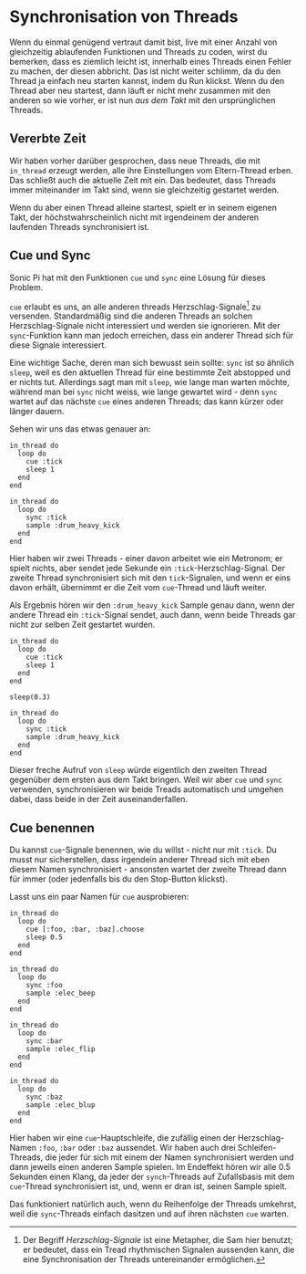 # Synchronisation von Threads

Wenn du einmal genügend vertraut damit bist, live mit einer Anzahl von gleichzeitig ablaufenden Funktionen und Threads zu coden, wirst du bemerken, dass es ziemlich leicht ist, innerhalb eines Threads einen Fehler zu machen, der diesen abbricht. Das ist nicht weiter schlimm, da du den Thread ja einfach neu starten kannst, indem du Run klickst. Wenn du den Thread aber neu startest, dann läuft er nicht mehr zusammen mit den anderen so wie vorher, er ist nun *aus dem Takt* mit den ursprünglichen Threads.

## Vererbte Zeit

Wir haben vorher darüber gesprochen, dass neue Threads, die mit `in_thread` erzeugt werden, alle ihre Einstellungen vom Eltern-Thread erben. Das schließt auch die aktuelle Zeit mit ein. Das bedeutet, dass Threads immer miteinander im Takt sind, wenn sie gleichzeitig gestartet werden.

Wenn du aber einen Thread alleine startest, spielt er in seinem eigenen Takt, der höchstwahrscheinlich nicht mit irgendeinem der anderen laufenden Threads synchronisiert ist.

## Cue und Sync

Sonic Pi hat mit den Funktionen `cue` und `sync` eine Lösung für dieses Problem.

`cue` erlaubt es uns, an alle anderen threads Herzschlag-Signale[^1] zu versenden. Standardmäßig sind die anderen Threads an solchen Herzschlag-Signale nicht interessiert und werden sie ignorieren. Mit der `sync`-Funktion kann man jedoch erreichen, dass ein anderer Thread sich für diese Signale interessiert.

Eine wichtige Sache, deren man sich bewusst sein sollte: `sync` ist so ähnlich `sleep`, weil es den aktuellen Thread für eine bestimmte Zeit abstopped und er nichts tut. Allerdings sagt man mit `sleep`, wie lange man warten möchte, während man bei `sync` nicht weiss, wie lange gewartet wird - denn `sync` wartet auf das nächste `cue` eines anderen Threads; das kann kürzer oder länger dauern.

Sehen wir uns das etwas genauer an:


```
in_thread do
  loop do
    cue :tick
    sleep 1
  end
end

in_thread do
  loop do
    sync :tick
    sample :drum_heavy_kick
  end
end
```

Hier haben wir zwei Threads - einer davon arbeitet wie ein Metronom; er spielt nichts, aber sendet jede Sekunde ein `:tick`-Herzschlag-Signal. Der zweite Thread synchronisiert sich mit den `tick`-Signalen, und wenn er eins davon erhält, übernimmt er die Zeit vom `cue`-Thread und läuft weiter.

Als Ergebnis hören wir den `:drum_heavy_kick` Sample genau dann, wenn der andere Thread ein `:tick`-Signal sendet, auch dann, wenn beide Threads gar nicht zur selben Zeit gestartet wurden.

```
in_thread do
  loop do
    cue :tick
    sleep 1
  end
end

sleep(0.3)

in_thread do
  loop do
    sync :tick
    sample :drum_heavy_kick
  end
end
```

Dieser freche Aufruf von `sleep` würde eigentlich den zweiten Thread gegenüber dem ersten aus dem Takt bringen. Weil wir aber `cue` und `sync` verwenden, synchronisieren wir beide Treads automatisch und umgehen dabei, dass beide in der Zeit auseinanderfallen.

## Cue benennen

Du kannst `cue`-Signale benennen, wie du willst - nicht nur mit `:tick`. Du musst nur sicherstellen, dass irgendein anderer Thread sich mit eben diesem Namen synchronisiert - ansonsten wartet der zweite Thread dann für immer (oder jedenfalls bis du den Stop-Button klickst).

Lasst uns ein paar Namen für `cue` ausprobieren:

```
in_thread do
  loop do 
    cue [:foo, :bar, :baz].choose
    sleep 0.5
  end
end

in_thread do
  loop do 
    sync :foo 
    sample :elec_beep
  end
end

in_thread do
  loop do
    sync :bar
    sample :elec_flip
  end
end

in_thread do
  loop do
    sync :baz
    sample :elec_blup
  end
end
```

Hier haben wir eine `cue`-Hauptschleife, die zufällig einen der Herzschlag-Namen `:foo`, `:bar` oder `:baz` aussendet. Wir haben auch drei Schleifen-Threads, die jeder für sich mit einem der Namen synchronisiert werden und dann jeweils einen anderen Sample spielen. Im Endeffekt hören wir alle 0.5 Sekunden einen Klang, da jeder der `synch`-Threads auf Zufallsbasis mit dem `cue`-Thread synchronisiert ist, und, wenn er dran ist, seinen Sample spielt.

Das funktioniert natürlich auch, wenn du Reihenfolge der Threads umkehrst, weil die `sync`-Threads einfach dasitzen und auf ihren nächsten `cue` warten.

[^1]: Der Begriff *Herzschlag-Signale* ist eine Metapher, die Sam hier benutzt; er bedeutet, dass ein Tread rhythmischen Signalen aussenden kann, die eine Synchronisation der Threads untereinander ermöglichen.
